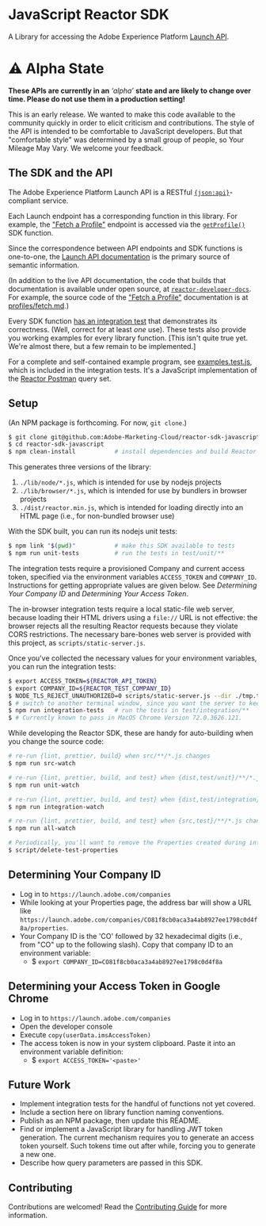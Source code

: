 # JavaScript Reactor SDK

A Library for accessing the Adobe Experience Platform
[Launch API][Launch API doc].

# &#x26a0; Alpha State
**These APIs are currently in an** *‘alpha’* **state and are likely to change
over time. Please do not use them in a production setting!**

This is an early release. We wanted to make this code available to the community
quickly in order to elicit criticism and contributions. The style of the API is
intended to be comfortable to JavaScript developers. But that "comfortable
style" was determined by a small group of people, so Your Mileage May Vary. We
welcome your feedback.

## The SDK and the API

The Adobe Experience Platform Launch API is a RESTful
[`{json:api}`](https://jsonapi.org/)-compliant service.

Each Launch endpoint has a corresponding function in this library.  For example,
the ["Fetch a Profile"][FetchProfile doc] endpoint is accessed via the
[`getProfile()`][FetchProfile impl] SDK function.

Since the correspondence between API endpoints and SDK functions is one-to-one,
the [Launch API documentation][ListCompanies doc] is the primary source of
semantic information.

(In addition to the live API documentation, the code that builds that
documentation is available under open source, at
[`reactor-developer-docs`][Launch API doc repo].  For example, the source code
of the ["Fetch a Profile"][FetchProfile doc] documentation is at
[profiles/fetch.md][FetchProfile doc src].)


[Launch API doc]: https://developer.adobelaunch.com/api/ 'Adobe Experience Platform Launch API'
[Launch API doc repo]: https://github.com/Adobe-Marketing-Cloud/reactor-developer-docs 'Launch API documentation repository'
[FetchProfile doc]: https://developer.adobelaunch.com/api/reference/1.0/profiles/fetch/ 'Fetch a Profile'
[FetchProfile impl]: https://github.com/Adobe-Marketing-Cloud/reactor-sdk-javascript/blob/0d10436c31ab84772882ead2e4da6cc9d41fc7bc/src/profiles.js#L13
[FetchProfile doc src]: https://github.com/Adobe-Marketing-Cloud/reactor-developer-docs/blob/master/api/reference/1.0/profiles/fetch.md 'Fetch a Profile'
[ListCompanies doc]: https://developer.adobelaunch.com/api/reference/1.0/companies/list/ 'List Companies'

Every SDK function [has an integration test](./tree/master/test/integration) that
demonstrates its correctness. (Well, correct for at least *one* use).  These
tests also provide you working examples for every library function.
[This isn't quite true yet.  We're almost there, but a few remain to be
implemented.]

For a complete and self-contained example program, see
[examples.test.js](./test/integration/examples.test.js), which is included in
the integration tests. It's a JavaScript implementation of the [Reactor
Postman]( https://github.com/Adobe-Marketing-Cloud/reactor-postman) query set.

## Setup

(An NPM package is forthcoming. For now, `git clone`.)
```bash
$ git clone git@github.com:Adobe-Marketing-Cloud/reactor-sdk-javascript.git
$ cd reactor-sdk-javascript
$ npm clean-install           # install dependencies and build Reactor SDK library
```
This generates three versions of the library:
1.  `./lib/node/*.js`, which is intended for use by nodejs projects
2.  `./lib/browser/*.js`, which is intended for use by bundlers in browser projects
2.  `./dist/reactor.min.js`, which is intended for loading directly into an HTML
    page (i.e., for non-bundled browser use)

With the SDK built, you can run its nodejs unit tests:
```bash
$ npm link "$(pwd)"           # make this SDK available to tests
$ npm run unit-tests          # run the tests in test/unit/**
```

The integration tests require a provisioned Company and current access token,
specified via the environment variables `ACCESS_TOKEN` and `COMPANY_ID`.
Instructions for getting appropriate values are given below. See _Determining
Your Company ID_ and _Determining Your Access Token_.

The in-browser integration tests require a local static-file web server, because
loading their HTML drivers using a `file://` URL is not effective: the browser
rejects all the resulting Reactor requests because they violate CORS
restrictions.  The necessary bare-bones web server is provided with this
project, as `scripts/static-server.js`. 

Once you've collected the necessary values for your environment variables, you
can run the integration tests:
```bash
$ export ACCESS_TOKEN=${REACTOR_API_TOKEN}
$ export COMPANY_ID=${REACTOR_TEST_COMPANY_ID}
$ NODE_TLS_REJECT_UNAUTHORIZED=0 scripts/static-server.js --dir ./tmp.tests/
$ # switch to another terminal window, since you want the server to keep running
$ npm run integration-tests   # run the tests in test/integration/**
$ # Currently known to pass in MacOS Chrome Version 72.0.3626.121.
```

While developing the Reactor SDK, these are handy for auto-building when you
change the source code:

```bash
# re-run {lint, prettier, build} when src/**/*.js changes
$ npm run src-watch

# re-run {lint, prettier, build, and test} when {dist,test/unit}/**/*.js changes
$ npm run unit-watch

# re-run {lint, prettier, build, and test} when {dist,test/integration}/**/*.js changes
$ npm run integration-watch

# re-run {lint, prettier, build, and test} when {src,test}/**/*.js changes
$ npm run all-watch

# Periodically, you'll want to remove the Properties created during integration tests
$ script/delete-test-properties
```

## Determining Your Company ID
* Log in to `https://launch.adobe.com/companies`
* While looking at your Properties page, the address bar will show a URL like
  `https://launch.adobe.com/companies/CO81f8cb0aca3a4ab8927ee1798c0d4f8a/properties`.
* Your Company ID is the 'CO' followed by 32 hexadecimal digits (i.e., from "CO"
  up to the following slash). Copy that company ID to an environment variable:
    - $ `export COMPANY_ID=CO81f8cb0aca3a4ab8927ee1798c0d4f8a`

## Determining your Access Token in Google Chrome
* Log in to `https://launch.adobe.com/companies`
* Open the developer console
* Execute `copy(userData.imsAccessToken)`
* The access token is now in your system clipboard. Paste it into an
  environment variable definition:
    - $ `export ACCESS_TOKEN='<paste>'`

## Future Work

* Implement integration tests for the handful of functions not yet covered.
* Include a section here on library function naming conventions.
* Publish as an NPM package, then update this README.
* Find or implement a JavaScript library for handling JWT token generation. The
  current mechanism requires you to generate an access token yourself. Such
  tokens time out after while, forcing you to generate a new one.
* Describe how query parameters are passed in this SDK.

## Contributing

Contributions are welcomed! Read the [Contributing Guide](https://github.com/Adobe-Marketing-Cloud/reactor-sdk-javascript/blob/master/CONTRIBUTING.md)
for more information.
